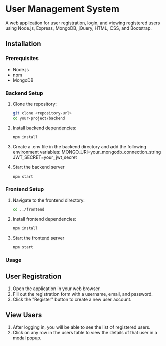 # User Management System

A web application for user registration, login, and viewing registered users using Node.js, Express, MongoDB, jQuery, HTML, CSS, and Bootstrap.

## Installation

### Prerequisites

- Node.js
- npm
- MongoDB

### Backend Setup

1. Clone the repository:
   ```bash
   git clone <repository-url>
   cd your-project/backend

2. Install backend dependencies:
    ```bash
   npm install

3. Create a .env file in the backend directory and add the following environment variables:
    MONGO_URI=your_mongodb_connection_string
    JWT_SECRET=your_jwt_secret

4. Start the backend server
    ```bash
    npm start

### Frontend Setup

1. Navigate to the frontend directory:
    ```bash
   cd ../frontend

2. Install frontend dependencies:
    ```bash
    npm install

3. Start the frontend server
    ```bash
    npm start

### Usage 
## User Registration
 
 1. Open the application in your web browser.
 2. Fill out the registration form with a username, email, and password.
 3. Click the "Register" button to create a new user account.
 
## View Users
 
 1. After logging in, you will be able to see the list of registered users.
 2. Click on any row in the users table to view the details of that user in a modal popup.
